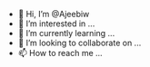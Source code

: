 - 👋 Hi, I’m @Ajeebiw
- 👀 I’m interested in ...
- 🌱 I’m currently learning ...
- 💞️ I’m looking to collaborate on ...
- 📫 How to reach me ...

<!---
Ajeebiw/Ajeebiw is a ✨ special ✨ repository because its `README.md` (this file) appears on your GitHub profile.
You can click the Preview link to take a look at your changes.
--->
